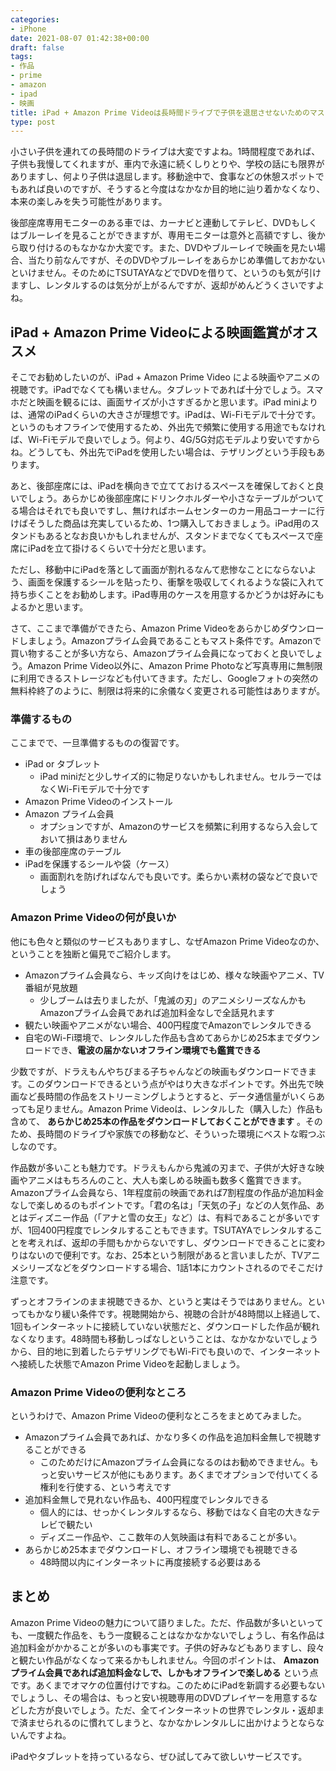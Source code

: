 ```yaml
---
categories:
- iPhone
date: 2021-08-07 01:42:38+00:00
draft: false
tags:
- 作品
- prime
- amazon
- ipad
- 映画
title: iPad + Amazon Prime Videoは長時間ドライブで子供を退屈させないためのマストアイテムだ
type: post
---
```


小さい子供を連れての長時間のドライブは大変ですよね。1時間程度であれば、子供も我慢してくれますが、車内で永遠に続くしりとりや、学校の話にも限界がありますし、何より子供は退屈します。移動途中で、食事などの休憩スポットでもあれば良いのですが、そうすると今度はなかなか目的地に辿り着かなくなり、本来の楽しみを失う可能性があります。

後部座席専用モニターのある車では、カーナビと連動してテレビ、DVDもしくはブルーレイを見ることができますが、専用モニターは意外と高額ですし、後から取り付けるのもなかなか大変です。また、DVDやブルーレイで映画を見たい場合、当たり前なんですが、そのDVDやブルーレイをあらかじめ準備しておかないといけません。そのためにTSUTAYAなどでDVDを借りて、というのも気が引けますし、レンタルするのは気分が上がるんですが、返却がめんどうくさいですよね。

## iPad + Amazon Prime Videoによる映画鑑賞がオススメ

そこでお勧めしたいのが、iPad + Amazon Prime Video による映画やアニメの視聴です。iPadでなくても構いません。タブレットであれば十分でしょう。スマホだと映画を観るには、画面サイズが小さすぎるかと思います。iPad miniよりは、通常のiPadくらいの大きさが理想です。iPadは、Wi-Fiモデルで十分です。というのもオフラインで使用するため、外出先で頻繁に使用する用途でもなければ、Wi-Fiモデルで良いでしょう。何より、4G/5G対応モデルより安いですからね。どうしても、外出先でiPadを使用したい場合は、テザリングという手段もあります。

あと、後部座席には、iPadを横向きで立てておけるスペースを確保しておくと良いでしょう。あらかじめ後部座席にドリンクホルダーや小さなテーブルがついてる場合はそれでも良いですし、無ければホームセンターのカー用品コーナーに行けばそうした商品は充実しているため、1つ購入しておきましょう。iPad用のスタンドもあるとなお良いかもしれませんが、スタンドまでなくてもスペースで座席にiPadを立て掛けるくらいで十分だと思います。

ただし、移動中にiPadを落として画面が割れるなんて悲惨なことにならないよう、画面を保護するシールを貼ったり、衝撃を吸収してくれるような袋に入れて持ち歩くことをお勧めします。iPad専用のケースを用意するかどうかは好みにもよるかと思います。

さて、ここまで準備ができたら、Amazon Prime Videoをあらかじめダウンロードしましょう。Amazonプライム会員であることもマスト条件です。Amazonで買い物することが多い方なら、Amazonプライム会員になっておくと良いでしょう。Amazon Prime Video以外に、Amazon Prime Photoなど写真専用に無制限に利用できるストレージなども付いてきます。ただし、Googleフォトの突然の無料枠終了のように、制限は将来的に余儀なく変更される可能性はありますが。

### 準備するもの

ここまでで、一旦準備するものの復習です。

- iPad or タブレット
  - iPad miniだと少しサイズ的に物足りないかもしれません。セルラーではなくWi-Fiモデルで十分です
- Amazon Prime Videoのインストール
- Amazon プライム会員
  - オプションですが、Amazonのサービスを頻繁に利用するなら入会しておいて損はありません
- 車の後部座席のテーブル
- iPadを保護するシールや袋（ケース）
  - 画面割れを防げればなんでも良いです。柔らかい素材の袋などで良いでしょう

### Amazon Prime Videoの何が良いか

他にも色々と類似のサービスもありますし、なぜAmazon Prime Videoなのか、ということを独断と偏見でご紹介します。

- Amazonプライム会員なら、キッズ向けをはじめ、様々な映画やアニメ、TV番組が見放題
  - 少しブームは去りましたが、「鬼滅の刃」のアニメシリーズなんかもAmazonプライム会員であれば追加料金なしで全話見れます
- 観たい映画やアニメがない場合、400円程度でAmazonでレンタルできる
- 自宅のWi-Fi環境で、レンタルした作品も含めてあらかじめ25本までダウンロードでき、**電波の届かないオフライン環境でも鑑賞できる**

少数ですが、ドラえもんやちびまる子ちゃんなどの映画もダウンロードできます。このダウンロードできるという点がやはり大きなポイントです。外出先で映画など長時間の作品をストリーミングしようとすると、データ通信量がいくらあっても足りません。Amazon Prime Videoは、レンタルした（購入した）作品も含めて、 **あらかじめ25本の作品をダウンロードしておくことができます** 。そのため、長時間のドライブや家族での移動など、そういった環境にベストな暇つぶしなのです。

作品数が多いことも魅力です。ドラえもんから鬼滅の刃まで、子供が大好きな映画やアニメはもちろんのこと、大人も楽しめる映画も数多く鑑賞できます。Amazonプライム会員なら、1年程度前の映画であれば7割程度の作品が追加料金なしで楽しめるのもポイントです。「君の名は」「天気の子」などの人気作品、あとはディズニー作品（「アナと雪の女王」など）は、有料であることが多いですが、1回400円程度でレンタルすることもできます。TSUTAYAでレンタルすることを考えれば、返却の手間もかからないですし、ダウンロードできることに変わりはないので便利です。なお、25本という制限があると言いましたが、TVアニメシリーズなどをダウンロードする場合、1話1本にカウントされるのでそこだけ注意です。

ずっとオフラインのまま視聴できるか、というと実はそうではありません。といってもかなり緩い条件です。視聴開始から、視聴の合計が48時間以上経過して、1回もインターネットに接続していない状態だと、ダウンロードした作品が観れなくなります。48時間も移動しっぱなしということは、なかなかないでしょうから、目的地に到着したらテザリングでもWi-Fiでも良いので、インターネットへ接続した状態でAmazon Prime Videoを起動しましょう。

### Amazon Prime Videoの便利なところ

というわけで、Amazon Prime Videoの便利なところをまとめてみました。

- Amazonプライム会員であれば、かなり多くの作品を追加料金無しで視聴することができる
  - このためだけにAmazonプライム会員になるのはお勧めできません。もっと安いサービスが他にもあります。あくまでオプションで付いてくる権利を行使する、という考えです
- 追加料金無しで見れない作品も、400円程度でレンタルできる
  - 個人的には、せっかくレンタルするなら、移動ではなく自宅の大きなテレビで観たい
  - ディズニー作品や、ここ数年の人気映画は有料であることが多い。
- あらかじめ25本までダウンロードし、オフライン環境でも視聴できる
  - 48時間以内にインターネットに再度接続する必要はある

## まとめ

Amazon Prime Videoの魅力について語りました。ただ、作品数が多いといっても、一度観た作品を、もう一度観ることはなかなかないでしょうし、有名作品は追加料金がかかることが多いのも事実です。子供の好みなどもありますし、段々と観たい作品がなくなって来るかもしれません。今回のポイントは、 **Amazonプライム会員であれば追加料金なしで、しかもオフラインで楽しめる** という点です。あくまでオマケの位置付けですね。このためにiPadを新調する必要もないでしょうし、その場合は、もっと安い視聴専用のDVDプレイヤーを用意するなどした方が良いでしょう。ただ、全てインターネットの世界でレンタル・返却まで済ませられるのに慣れてしまうと、なかなかレンタルしに出かけようとならないんですよね。

iPadやタブレットを持っているなら、ぜひ試してみて欲しいサービスです。